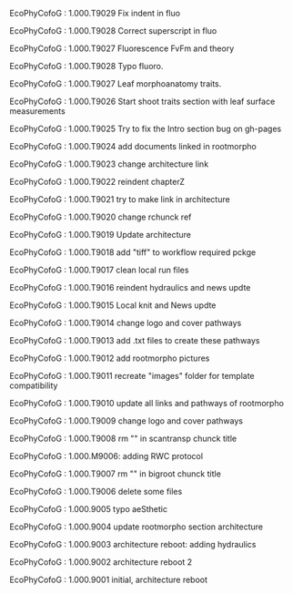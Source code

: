 EcoPhyCofoG : 1.000.T9029
Fix indent in fluo

EcoPhyCofoG : 1.000.T9028
Correct superscript in fluo

EcoPhyCofoG : 1.000.T9027
Fluorescence FvFm and theory

EcoPhyCofoG : 1.000.T9028
Typo fluoro.

EcoPhyCofoG : 1.000.T9027
Leaf morphoanatomy traits.

EcoPhyCofoG : 1.000.T9026
Start shoot traits section with leaf surface measurements

EcoPhyCofoG : 1.000.T9025
Try to fix the Intro section bug on gh-pages

EcoPhyCofoG : 1.000.T9024
add documents linked in rootmorpho

EcoPhyCofoG : 1.000.T9023
change architecture link

EcoPhyCofoG : 1.000.T9022
reindent chapterZ

EcoPhyCofoG : 1.000.T9021
try to make link in architecture

EcoPhyCofoG : 1.000.T9020
change rchunck ref

EcoPhyCofoG : 1.000.T9019
Update architecture

EcoPhyCofoG : 1.000.T9018
add "tiff" to workflow required pckge

EcoPhyCofoG : 1.000.T9017
clean local run files

EcoPhyCofoG : 1.000.T9016
reindent hydraulics and news updte

EcoPhyCofoG : 1.000.T9015
Local knit and News updte

EcoPhyCofoG : 1.000.T9014
change logo and cover pathways

EcoPhyCofoG : 1.000.T9013
add .txt files to create these pathways

EcoPhyCofoG : 1.000.T9012
add rootmorpho pictures

EcoPhyCofoG : 1.000.T9011
recreate "images" folder for template compatibility

EcoPhyCofoG : 1.000.T9010
update all links and pathways of rootmorpho

EcoPhyCofoG : 1.000.T9009 
change logo and cover pathways

EcoPhyCofoG : 1.000.T9008 
rm "" in scantransp chunck title

EcoPhyCofoG : 1.000.M9006: 
adding RWC protocol

EcoPhyCofoG : 1.000.T9007 
rm "" in bigroot chunck title

EcoPhyCofoG : 1.000.T9006
delete some files

EcoPhyCofoG : 1.000.9005 
typo aeSthetic

EcoPhyCofoG : 1.000.9004
update rootmorpho section architecture

EcoPhyCofoG : 1.000.9003
architecture reboot: adding hydraulics

EcoPhyCofoG : 1.000.9002
architecture reboot 2


EcoPhyCofoG : 1.000.9001 
initial, architecture reboot